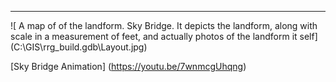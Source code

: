 <hr>

![ A map of of the landform. Sky Bridge. It depicts the landform, along with scale in a measurement of feet, and actually photos of the landform it self] (C:\GIS\rrg_build.gdb\Layout.jpg)

[Sky Bridge Animation] (https://youtu.be/7wnmcgUhqng)
</hr>